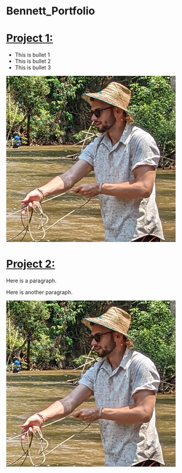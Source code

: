 # Bennett_Portfolio

# [Project 1:](https://github.com/bempt/project1_repo)
* This is bullet 1
* This is bullet 2
* This is bullet 3

![](/images/sample.jpg)


# [Project 2:](https://github.com/bempt/project2_repo)
Here is a paragraph.

Here is another paragraph.

![](/images/sample.jpg)
